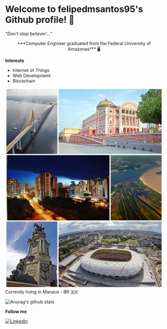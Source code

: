 # Welcome to felipedmsantos95's Github profile! 📁

*"Don't stop believin'..."*

<p align="center"> ***Computer Engineer graduated from the Federal University of Amazonas***  🖥️ </p>

**Interests**

- Internet of Things
- Web Development
- Blockchain


<p align="center">
  
![assets/manaus.png](assets/manaus.png)
Currently living in Manaus - BR 🇧🇷

</p>


![Anurag's github stats](https://github-readme-stats.vercel.app/api?username=felipedmsantos95&hide=["contribs","prs"])

**Follow me**

<a href="https://www.linkedin.com/in/felipe-santos-14a781143/" target="_blank"><img src="https://img.shields.io/badge/LinkedIn-%230077B5.svg?&style=flat-square&logo=linkedin&logoColor=white" alt="LinkedIn"></a>
